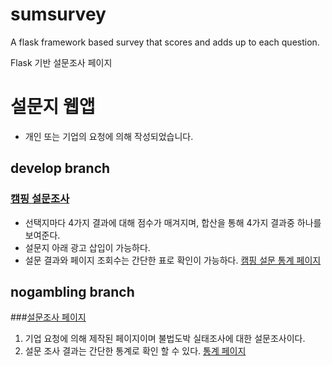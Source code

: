 # sumsurvey
A flask framework based survey that scores and adds up to each question.

Flask 기반 설문조사 페이지

# 설문지 웹앱

* 개인 또는 기업의 요청에 의해 작성되었습니다.

## develop branch 
### [캠핑 설문조사](http://34.64.228.17/)
* 선택지마다 4가지 결과에 대해 점수가 매겨지며, 합산을 통해 4가지 결과중 하나를 보여준다.
* 설문지 아래 광고 삽입이 가능하다.
* 설문 결과와 페이지 조회수는 간단한 표로 확인이 가능하다. [캠핑 설문 통계 페이지](http://34.64.228.17/survey/statistic)

## nogambling branch
###[설문조사 페이지](http://nogambling.co.kr/)
1. 기업 요청에 의해 제작된 페이지이며 불법도박 실태조사에 대한 설문조사이다.
2. 설문 조사 결과는 간단한 통계로 확인 할 수 있다. [통계 페이지](http://nogambling.co.kr/statistics)

